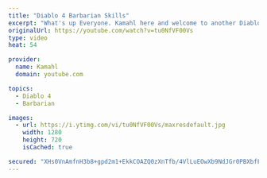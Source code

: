 ```yaml
---
title: "Diablo 4 Barbarian Skills"
excerpt: "What's up Everyone. Kamahl here and welcome to another Diablo 4 video. In today's episode we are going to be looking at the barbarian skills. I hope you enjoy ..."
originalUrl: https://youtube.com/watch?v=tu0NfVF00Vs
type: video
heat: 54

provider:
  name: Kamahl
  domain: youtube.com

topics:
  - Diablo 4
  - Barbarian

images:
  - url: https://i.ytimg.com/vi/tu0NfVF00Vs/maxresdefault.jpg
    width: 1280
    height: 720
    isCached: true

secured: "XHs0VnAmfnH3b8+gpd2m1+EkkCOAZQ0zXnTfb/4VlLuEOwXb9NdJGr0PBXbfFGZAdZr+SbAjDEl6slU4YAFW9lVJI9owBhX37xG+WBikLqieT77gkiOF/nMSjAYRI4XJa5lPmVqa2x/ENNz1BGsFxACu84N/GZ6fV8mkkv2GI22SBLCivasnmJ+tLnYPQBmsVJS1H5ukxUMHAF9uLUa+YlQ2RuL2D1Gg7sD3qbP/rCCwjQ7eQCorHlY7vRTZqnsZrMbhotnvKr7C+NlNiaIZpxK6zRZT0igFw+7jOqQatwyb0Dmx1W1QpEjjoupIwfag2eF0PGMk29RofGoUODuGV/ZitralelvzWkkog/wwdzqdD5RG6rFryZsz0g9fmYolVkPXoJPH8QK7X4+kcH+Riw==;/W2SdjJ5PTWDsM1oBTzQEA=="
---
```


